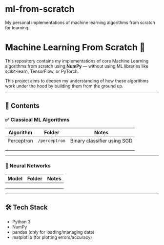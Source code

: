 # ml-from-scratch
My personal implementations of machine learning algorithms from scratch for learning.

# Machine Learning From Scratch 🚀

This repository contains my implementations of core Machine Learning algorithms from scratch using **NumPy** — without using ML libraries like scikit-learn, TensorFlow, or PyTorch.

This project aims to deepen my understanding of how these algorithms work under the hood by building them from the ground up.

---

## 📂 Contents

### ✅ Classical ML Algorithms

| Algorithm              | Folder                  | Notes                            |
|------------------------|-------------------------|----------------------------------|
| Perceptron             | `/perceptron`           | Binary classifier using SGD      |
|                        |                         |                                  |
|                        |                         |                                  |
|                        |                         |                                  |

---

### 🧠 Neural Networks

| Model                  | Folder                  | Notes                            |
|------------------------|-------------------------|----------------------------------|
|                        |                         |                                  |
|                        |                         |                                  |
|                        |                         |                                  |

---

## 🛠️ Tech Stack

- Python 3
- NumPy
- pandas (only for loading/managing data)
- matplotlib (for plotting errors/accuracy)



